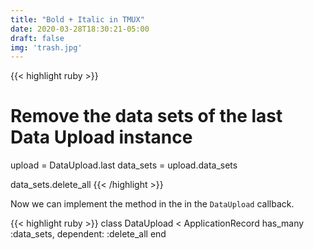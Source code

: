 ```yaml
---
title: "Bold + Italic in TMUX"
date: 2020-03-28T18:30:21-05:00
draft: false
img: 'trash.jpg'
---
```


{{< highlight ruby >}}
  # Remove the data sets of the last Data Upload instance
  upload = DataUpload.last
  data_sets = upload.data_sets

  data_sets.delete_all
{{< /highlight >}}

Now we can implement the method in the in the `DataUpload` callback.

{{< highlight ruby >}}
  class DataUpload < ApplicationRecord
    has_many :data_sets, dependent: :delete_all
  end
